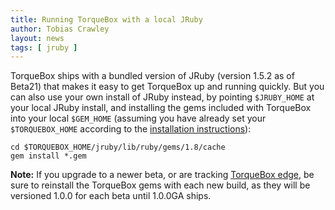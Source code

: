 ```yaml
---
title: Running TorqueBox with a local JRuby
author: Tobias Crawley
layout: news
tags: [ jruby ]
---
```


TorqueBox ships with a bundled version of JRuby (version 1.5.2 as of Beta21)
that makes it easy to get TorqueBox up and running quickly. But you can
also use your own install of JRuby instead, by pointing `$JRUBY_HOME` at your 
local JRuby install, and installing the gems included with TorqueBox into
your local `$GEM_HOME` (assuming you have already set your `$TORQUEBOX_HOME` 
according to the [installation instructions](http://torquebox.org/documentation/current/installation.html)):

    cd $TORQUEBOX_HOME/jruby/lib/ruby/gems/1.8/cache
    gem install *.gem

**Note:** If you upgrade to a newer beta, or are tracking 
[TorqueBox edge](http://github.com/torquebox/torquebox), be sure to reinstall 
the TorqueBox gems with each new build, as they will be versioned 1.0.0 for 
each beta until 1.0.0GA ships.

